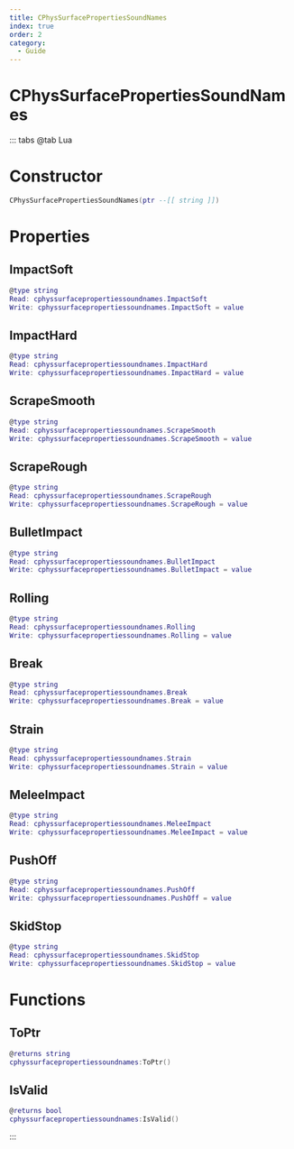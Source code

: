 ```yaml
---
title: CPhysSurfacePropertiesSoundNames
index: true
order: 2
category:
  - Guide
---
```


# CPhysSurfacePropertiesSoundNames

::: tabs
@tab Lua
# Constructor
```lua
CPhysSurfacePropertiesSoundNames(ptr --[[ string ]])
```
# Properties
## ImpactSoft 
```lua
@type string
Read: cphyssurfacepropertiessoundnames.ImpactSoft
Write: cphyssurfacepropertiessoundnames.ImpactSoft = value
```
## ImpactHard 
```lua
@type string
Read: cphyssurfacepropertiessoundnames.ImpactHard
Write: cphyssurfacepropertiessoundnames.ImpactHard = value
```
## ScrapeSmooth 
```lua
@type string
Read: cphyssurfacepropertiessoundnames.ScrapeSmooth
Write: cphyssurfacepropertiessoundnames.ScrapeSmooth = value
```
## ScrapeRough 
```lua
@type string
Read: cphyssurfacepropertiessoundnames.ScrapeRough
Write: cphyssurfacepropertiessoundnames.ScrapeRough = value
```
## BulletImpact 
```lua
@type string
Read: cphyssurfacepropertiessoundnames.BulletImpact
Write: cphyssurfacepropertiessoundnames.BulletImpact = value
```
## Rolling 
```lua
@type string
Read: cphyssurfacepropertiessoundnames.Rolling
Write: cphyssurfacepropertiessoundnames.Rolling = value
```
## Break 
```lua
@type string
Read: cphyssurfacepropertiessoundnames.Break
Write: cphyssurfacepropertiessoundnames.Break = value
```
## Strain 
```lua
@type string
Read: cphyssurfacepropertiessoundnames.Strain
Write: cphyssurfacepropertiessoundnames.Strain = value
```
## MeleeImpact 
```lua
@type string
Read: cphyssurfacepropertiessoundnames.MeleeImpact
Write: cphyssurfacepropertiessoundnames.MeleeImpact = value
```
## PushOff 
```lua
@type string
Read: cphyssurfacepropertiessoundnames.PushOff
Write: cphyssurfacepropertiessoundnames.PushOff = value
```
## SkidStop 
```lua
@type string
Read: cphyssurfacepropertiessoundnames.SkidStop
Write: cphyssurfacepropertiessoundnames.SkidStop = value
```
# Functions
## ToPtr
```lua
@returns string
cphyssurfacepropertiessoundnames:ToPtr()
```
## IsValid
```lua
@returns bool
cphyssurfacepropertiessoundnames:IsValid()
```

:::